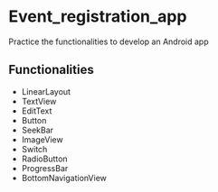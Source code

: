 # Event_registration_app
Practice the functionalities to develop an Android app

## Functionalities
* LinearLayout
* TextView
* EditText
* Button
* SeekBar
* ImageView
* Switch
* RadioButton
* ProgressBar
* BottomNavigationView
